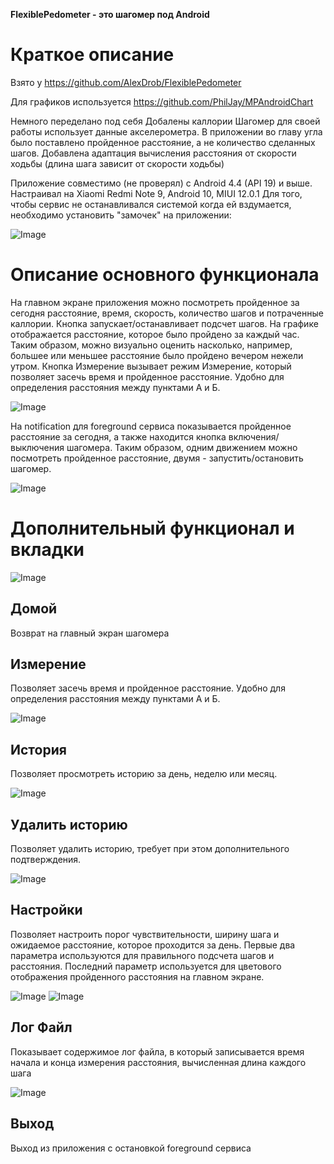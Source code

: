 ﻿**FlexiblePedometer - это шагомер под Android**

# Краткое описание
Взято у https://github.com/AlexDrob/FlexiblePedometer

Для графиков используется https://github.com/PhilJay/MPAndroidChart


Немного переделано под себя
Добалены каллории
Шагомер для своей работы использует данные акселерометра. В приложении во главу угла было поставлено пройденное расстояние, а не количество сделанных шагов.
Добавлена адаптация вычисления расстояния от скорости ходьбы (длина шага зависит от скорости ходьбы)

Приложение совместимо (не проверял) с Android 4.4 (API 19) и выше.
Настраивал на Xiaomi Redmi Note 9, Android 10, MIUI 12.0.1
Для того, чтобы сервис не останавливался системой когда ей вздумается, необходимо установить "замочек" на приложении:

![Image](/screenshots/11.jpg)

# Описание основного функционала
На главном экране приложения можно посмотреть пройденное за сегодня расстояние, время, скорость, количество шагов и потраченные каллории. Кнопка запускает/останавливает подсчет шагов. На графике отображается расстояние, которое было пройдено за каждый час. Таким образом, можно визуально оценить насколько, например, большее или меньшее расстояние было пройдено вечером нежели утром. Кнопка Измерение вызывает режим Измерение, который позволяет засечь время и пройденное расстояние. Удобно для определения расстояния между пунктами А и Б.

![Image](/screenshots/2.jpg)

На notification для foreground сервиса показывается пройденное расстояние за сегодня, а также находится кнопка включения/выключения шагомера. Таким образом, одним движением можно посмотреть пройденное расстояние, двумя - запустить/остановить шагомер.

![Image](/screenshots/3.jpg)

# Дополнительный функционал и вкладки
![Image](/screenshots/4.jpg)

## Домой 
Возврат на главный экран шагомера

## Измерение
Позволяет засечь время и пройденное расстояние. Удобно для определения расстояния между пунктами А и Б. 

![Image](/screenshots/5.jpg)

## История
Позволяет просмотреть историю за день, неделю или месяц. 

![Image](/screenshots/6.jpg)

## Удалить историю
Позволяет удалить историю, требует при этом дополнительного подтверждения.

![Image](/screenshots/7.jpg)

## Настройки
Позволяет настроить порог чувствительности, ширину шага и ожидаемое расстояние, которое проходится за день. Первые два параметра используются для правильного подсчета шагов и расстояния. Последний параметр используется для цветового отображения пройденного расстояния на главном экране.

![Image](/screenshots/8.jpg)
![Image](/screenshots/9.jpg)

## Лог Файл
Показывает содержимое лог файла, в который записывается время начала и конца измерения расстояния, вычисленная длина каждого шага

![Image](/screenshots/10.jpg)

## Выход
Выход из приложения с остановкой foreground сервиса
